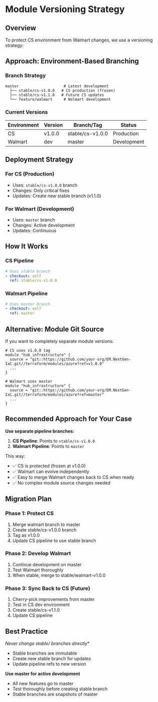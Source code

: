 # Module Versioning Strategy

## Overview

To protect CS environment from Walmart changes, we use a versioning strategy:

## Approach: Environment-Based Branching

### Branch Strategy

```
master                    # Latest development
  ├── stable/cs-v1.0.0   # CS production (frozen)
  ├── stable/cs-v1.1.0   # Future CS updates
  └── feature/walmart     # Walmart development
```

### Current Versions

| Environment | Version | Branch/Tag | Status |
|-------------|---------|------------|--------|
| CS          | v1.0.0  | stable/cs-v1.0.0 | Production |
| Walmart     | dev     | master | Development |

## Deployment Strategy

### For CS (Production)
- Uses: `stable/cs-v1.0.0` branch
- Changes: Only critical fixes
- Updates: Create new stable branch (v1.1.0)

### For Walmart (Development)
- Uses: `master` branch
- Changes: Active development
- Updates: Continuous

## How It Works

### CS Pipeline
```yaml
# Uses stable branch
- checkout: self
  ref: stable/cs-v1.0.0
```

### Walmart Pipeline
```yaml
# Uses master branch
- checkout: self
  ref: master
```

## Alternative: Module Git Source

If you want to completely separate module versions:

```hcl
# CS uses v1.0.0 tag
module "hub_infrastructure" {
  source = "git::https://github.com/your-org/EM.NextGen-IaC.git//terraform/modules/azure?ref=v1.0.0"
  ...
}

# Walmart uses master
module "hub_infrastructure" {
  source = "git::https://github.com/your-org/EM.NextGen-IaC.git//terraform/modules/azure?ref=master"
  ...
}
```

## Recommended Approach for Your Case

**Use separate pipeline branches:**

1. **CS Pipeline**: Points to `stable/cs-v1.0.0`
2. **Walmart Pipeline**: Points to `master`

This way:
- ✅ CS is protected (frozen at v1.0.0)
- ✅ Walmart can evolve independently
- ✅ Easy to merge Walmart changes back to CS when ready
- ✅ No complex module source changes needed

## Migration Plan

### Phase 1: Protect CS
1. Merge walmart branch to master
2. Create stable/cs-v1.0.0 branch
3. Tag as v1.0.0
4. Update CS pipeline to use stable branch

### Phase 2: Develop Walmart
1. Continue development on master
2. Test Walmart thoroughly
3. When stable, merge to stable/walmart-v1.0.0

### Phase 3: Sync Back to CS (Future)
1. Cherry-pick improvements from master
2. Test in CS dev environment
3. Create stable/cs-v1.1.0
4. Update CS pipeline

## Best Practice

**Never change stable/* branches directly**
- Stable branches are immutable
- Create new stable branch for updates
- Update pipeline refs to new version

**Use master for active development**
- All new features go to master
- Test thoroughly before creating stable branch
- Stable branches are snapshots of master
